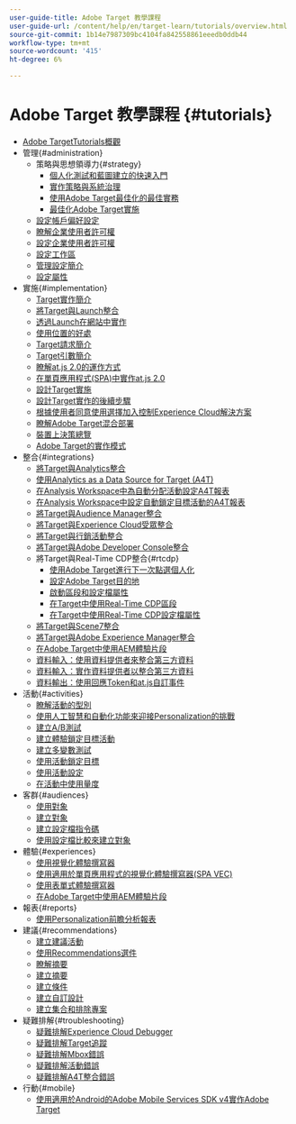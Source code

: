 ```yaml
---
user-guide-title: Adobe Target 教學課程
user-guide-url: /content/help/en/target-learn/tutorials/overview.html
source-git-commit: 1b14e7987309bc4104fa842558861eeedb0ddb44
workflow-type: tm+mt
source-wordcount: '415'
ht-degree: 6%

---
```



# Adobe Target 教學課程 {#tutorials}

+ [Adobe TargetTutorials概觀](../overview.md)
+ 管理{#administration}
   + 策略與思想領導力{#strategy}
      + [個人化測試和藍圖建立的快速入門](../strategy/create-personalization-roadmap-testing-plan.md)
      + [實作策略與系統治理](../dev101/1-1-implementation-strategy-sys-governance.md)
      + [使用Adobe Target最佳化的最佳實務](../strategy/target-best-practices-for-optimization.md)
      + [最佳化Adobe Target實施](../strategy/optimize-your-target-implementation.md)
   + [設定帳戶偏好設定](../administration/set-up-account-preferences.md)
   + [瞭解企業使用者許可權](../administration/understanding-enterprise-user-permissions.md)
   + [設定企業使用者許可權](../dev101/1-2-configure-ent-user-permissions.md)
   + [設定工作區](../administration/set-up-workspaces.md)
   + [管理設定簡介](../dev101/1-3-intro-to-admin-setup.md)
   + [設定屬性](../administration/set-up-properties.md)
+ 實施{#implementation}
   + [Target實作簡介](../dev101/2-1-intro-to-target-implementation.md)
   + [將Target與Launch整合](../dev101/3-1-target-launch.md)
   + [透過Launch在網站中實作](https://experienceleague.adobe.com/docs/launch-learn/implementing-in-websites-with-launch/index.html?lang=en)
   + [使用位置的好處](../dev101/2-2-benefits-of-locations.md)
   + [Target請求簡介](../dev101/2-3-intro-to-target-requests.md)
   + [Target引數簡介](../dev101/2-4-intro-to-target-params.md)
   + [瞭解at.js 2.0的運作方式](../implementation/understanding-how-atjs-20-works.md)
   + [在單頁應用程式(SPA)中實作at.js 2.0](../implementation/implement-atjs-20-in-a-single-page-application.md)
   + [設計Target實施](../dev101/2-5-design-target-implementation.md)
   + [設計Target實作的後續步驟](../dev101/2-6-next-steps-design-target-implementation.md)
   + [根據使用者同意使用選擇加入控制Experience Cloud解決方案](https://experienceleague.adobe.com/docs/id-service/using/implementation/opt-in-service/use-opt-in-to-control-experience-cloud-activities-based-on-user-consent.html?lang=en)
   + [瞭解Adobe Target混合部署](../implementation/hybrid-deployment.md)
   + [裝置上決策總覽](../implementation/on-device-decisioning-overview.md)
   + [Adobe Target的實作模式](../implementation/implementation-patterns-for-adobe-target.md)
+ 整合{#integrations}
   + [將Target與Analytics整合](../dev101/3-2-target-analytics.md)
   + [使用Analytics as a Data Source for Target (A4T)](../integrations/use-analytics-as-a-data-source-a4t.md)
   + [在Analysis Workspace中為自動分配活動設定A4T報表](../integrations/set-up-a4t-reports-in-analysis-workspace-for-auto-allocate-activities.md)
   + [在Analysis Workspace中設定自動鎖定目標活動的A4T報表](../integrations/set-up-a4t-reports-in-analysis-workspace-for-auto-target-activities.md)
   + [將Target與Audience Manager整合](../dev101/3-3-target-dmp.md)
   + [將Target與Experience Cloud受眾整合](../dev101/3-4-target-exc-audiences.md)
   + [將Target與行銷活動整合](../dev101/3-6-target-campaign.md)
   + [將Target與Adobe Developer Console整合](../dev101/3-7-target-io.md)
   + 將Target與Real-Time CDP整合{#rtcdp}
      + [使用Adobe Target進行下一次點選個人化](../integrations/rtcdp/next-hit-personalization.md)
      + [設定Adobe Target目的地](../integrations/rtcdp/configure-the-target-destination.md)
      + [啟動區段和設定檔屬性](../integrations/rtcdp/activate-segments-and-profile-attributes.md)
      + [在Target中使用Real-Time CDP區段](../integrations/rtcdp/use-rtcdp-segments-in-target.md)
      + [在Target中使用Real-Time CDP設定檔屬性](../integrations/rtcdp/use-rtcdp-profile-attributes-in-target.md)
   + [將Target與Scene7整合](../dev101/3-8-target-scene7.md)
   + [將Target與Adobe Experience Manager整合](../dev101/3-5-target-aem.md)
   + [在Adobe Target中使用AEM體驗片段](https://helpx.adobe.com/experience-manager/kt/sites/using/experience-fragment-target-offer-feature-video-use.html)
   + [資料輸入：使用資料提供者來整合第三方資料](../integrations/use-data-providers-to-integrate-third-party-data.md)
   + [資料輸入：實作資料提供者以整合第三方資料](../integrations/implement-data-providers-to-integrate-third-party-data.md)
   + [資料輸出：使用回應Token和at.js自訂事件](../integrations/use-response-tokens-and-atjs-custom-events.md)
+ 活動{#activities}
   + [瞭解活動的型別](../activities/understanding-the-types-of-activities.md)
   + [使用人工智慧和自動化功能來迎接Personalization的挑戰](../activities/use-the-artificial-intelligence-and-automation-capabilities-to-meet-the-challenges-of-personalization.md)
   + [建立A/B測試](../activities/create-ab-tests.md)
   + [建立體驗鎖定目標活動](../activities/create-experience-targeting-activities.md)
   + [建立多變數測試](../activities/create-multivariate-tests.md)
   + [使用活動鎖定目標](../activities/use-activity-targeting.md)
   + [使用活動設定](../activities/use-activity-settings.md)
   + [在活動中使用量度](../activities/use-metrics-in-activities.md)
+ 客群{#audiences}
   + [使用對象](../audiences/use-audiences.md)
   + [建立對象](../audiences/create-audiences.md)
   + [建立設定檔指令碼](../audiences/create-profile-scripts.md)
   + [使用設定檔比較來建立對象](../audiences/use-profile-comparison-to-build-audiences.md)
+ 體驗{#experiences}
   + [使用視覺化體驗撰寫器](../experiences/use-the-visual-experience-composer.md)
   + [使用適用於單頁應用程式的視覺化體驗撰寫器(SPA VEC)](../experiences/use-the-visual-experience-composer-for-single-page-applications.md)
   + [使用表單式體驗撰寫器](../experiences/use-the-form-based-experience-composer.md)
   + [在Adobe Target中使用AEM體驗片段](https://helpx.adobe.com/experience-manager/kt/sites/using/experience-fragment-target-offer-feature-video-use.html)
+ 報表{#reports}
   + [使用Personalization前瞻分析報表](../reports/use-the-personalization-insights-reports.md)
+ 建議{#recommendations}
   + [建立建議活動](../recommendations/create-a-recommendations-activity.md)
   + [使用Recommendations選件](../recommendations/use-recommendations-offers.md)
   + [瞭解摘要](../recommendations/understanding-feeds.md)
   + [建立摘要](../recommendations/create-a-feed.md)
   + [建立條件](../recommendations/create-criteria.md)
   + [建立自訂設計](../recommendations/create-custom-designs.md)
   + [建立集合和排除專案](../recommendations/create-collections-and-exclusions.md)
+ 疑難排解{#troubleshooting}
   + [疑難排解Experience Cloud Debugger](../troubleshooting/troubleshoot-with-the-experience-cloud-debugger.md)
   + [疑難排解Target追蹤](../troubleshooting/troubleshoot-with-target-traces.md)
   + [疑難排解Mbox錯誤](../dev101/4-1-troubleshoot-mbox-errors.md)
   + [疑難排解活動錯誤](../dev101/4-2-troubleshoot-activity-errors.md)
   + [疑難排解A4T整合錯誤](../dev101/4-3-troubleshoot-integration-errors.md)
+ 行動{#mobile}
   + [使用適用於Android的Adobe Mobile Services SDK v4實作Adobe Target](../mobile-v4/overview.md)
